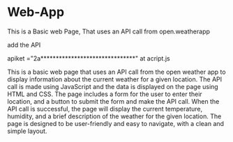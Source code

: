 # Web-App
This is a Basic web Page, That uses an API call from open.weatherapp

add the API 

apiket ="2a*******************************" at acript.js

This is a basic web page that uses an API call from the open weather app to display information about the current weather for a given location. The API call is made using JavaScript and the data is displayed on the page using HTML and CSS. The page includes a form for the user to enter their location, and a button to submit the form and make the API call. When the API call is successful, the page will display the current temperature, humidity, and a brief description of the weather for the given location. The page is designed to be user-friendly and easy to navigate, with a clean and simple layout.
